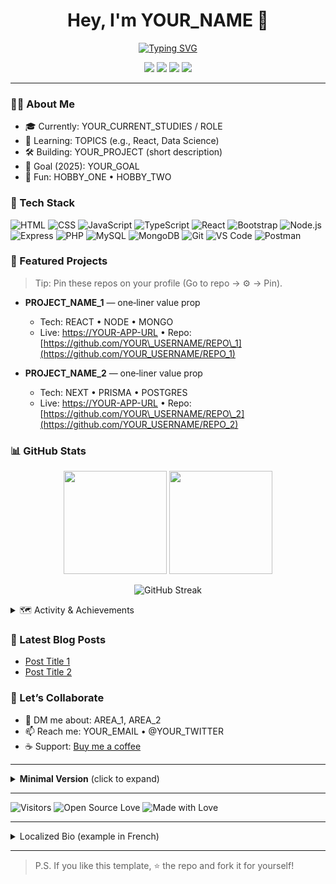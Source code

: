 <!--
  💡 How to use:
  1) Replace ALL CAPS placeholders (e.g., YOUR_NAME) with your info.
  2) Delete sections you don't need.
  3) Commit this file as README.md in your profile repo: github.com/YOUR_USERNAME/YOUR_USERNAME
-->

<!-- ============================ -->

<!--        FULL SHOWCASE         -->

<!-- ============================ -->

<h1 align="center">Hey, I'm YOUR_NAME 👋</h1>

<p align="center">
  <a href="https://github.com/YOUR_USERNAME">
    <img src="https://readme-typing-svg.demolab.com?font=Fira+Code&pause=1000&center=true&vCenter=true&random=false&width=600&lines=Developer+%7C+Designer+%7C+Learner;I+build+useful+things+for+the+web;Always+exploring+new+tech+%F0%9F%9A%80" alt="Typing SVG"/>
  </a>
</p>

<p align="center">
  <a href="https://github.com/YOUR_USERNAME?tab=followers"><img src="https://img.shields.io/github/followers/YOUR_USERNAME?logo=github&style=for-the-badge"/></a>
  <a href="https://twitter.com/YOUR_TWITTER"><img src="https://img.shields.io/badge/Twitter-@YOUR_TWITTER-1DA1F2?style=for-the-badge&logo=twitter&logoColor=white"/></a>
  <a href="mailto:YOUR_EMAIL"><img src="https://img.shields.io/badge/Email-hello%40example.com-EA4335?style=for-the-badge&logo=gmail&logoColor=white"/></a>
  <a href="https://www.linkedin.com/in/YOUR_LINKEDIN/"><img src="https://img.shields.io/badge/LinkedIn-YOUR_LINKEDIN-0A66C2?style=for-the-badge&logo=linkedin&logoColor=white"/></a>
</p>

---

### 🙋‍♀️ About Me

* 🎓 Currently: YOUR\_CURRENT\_STUDIES / ROLE
* 🧠 Learning: TOPICS (e.g., React, Data Science)
* 🛠️ Building: YOUR\_PROJECT (short description)
* 🎯 Goal (2025): YOUR\_GOAL
* 🏀 Fun: HOBBY\_ONE • HOBBY\_TWO

### 🧰 Tech Stack

<p>
  <!-- Frontend -->
  <img alt="HTML" src="https://img.shields.io/badge/HTML5-E34F26?logo=html5&logoColor=white">
  <img alt="CSS" src="https://img.shields.io/badge/CSS3-1572B6?logo=css3&logoColor=white">
  <img alt="JavaScript" src="https://img.shields.io/badge/JavaScript-F7DF1E?logo=javascript&logoColor=black">
  <img alt="TypeScript" src="https://img.shields.io/badge/TypeScript-3178C6?logo=typescript&logoColor=white">
  <img alt="React" src="https://img.shields.io/badge/React-20232A?logo=react&logoColor=61DAFB">
  <img alt="Bootstrap" src="https://img.shields.io/badge/Bootstrap-7952B3?logo=bootstrap&logoColor=white">
  <!-- Backend -->
  <img alt="Node.js" src="https://img.shields.io/badge/Node.js-339933?logo=node.js&logoColor=white">
  <img alt="Express" src="https://img.shields.io/badge/Express-000000?logo=express&logoColor=white">
  <img alt="PHP" src="https://img.shields.io/badge/PHP-777BB4?logo=php&logoColor=white">
  <!-- DB -->
  <img alt="MySQL" src="https://img.shields.io/badge/MySQL-4479A1?logo=mysql&logoColor=white">
  <img alt="MongoDB" src="https://img.shields.io/badge/MongoDB-47A248?logo=mongodb&logoColor=white">
  <!-- Tools -->
  <img alt="Git" src="https://img.shields.io/badge/Git-F05032?logo=git&logoColor=white">
  <img alt="VS Code" src="https://img.shields.io/badge/VS%20Code-007ACC?logo=visualstudiocode&logoColor=white">
  <img alt="Postman" src="https://img.shields.io/badge/Postman-FF6C37?logo=postman&logoColor=white">
</p>

### 🚀 Featured Projects

> Tip: Pin these repos on your profile (Go to repo → ⚙️ → Pin).

* **PROJECT\_NAME\_1** — one‑liner value prop

  * Tech: REACT • NODE • MONGO
  * Live: [https://YOUR-APP-URL](https://YOUR-APP-URL) • Repo: [https://github.com/YOUR\_USERNAME/REPO\_1](https://github.com/YOUR_USERNAME/REPO_1)

* **PROJECT\_NAME\_2** — one‑liner value prop

  * Tech: NEXT • PRISMA • POSTGRES
  * Live: [https://YOUR-APP-URL](https://YOUR-APP-URL) • Repo: [https://github.com/YOUR\_USERNAME/REPO\_2](https://github.com/YOUR_USERNAME/REPO_2)

### 📊 GitHub Stats

<p align="center">
  <img height="165" src="https://github-readme-stats.vercel.app/api?username=YOUR_USERNAME&show_icons=true&rank_icon=github" />
  <img height="165" src="https://github-readme-stats.vercel.app/api/top-langs/?username=YOUR_USERNAME&layout=compact" />
</p>

<p align="center">
  <img src="https://streak-stats.demolab.com?user=YOUR_USERNAME" alt="GitHub Streak"/>
</p>

<!-- Optional: Activity Graph & Trophies -->

<details>
  <summary>🗺️ Activity & Achievements</summary>
  <br/>
  <img src="https://github-readme-activity-graph.vercel.app/graph?username=YOUR_USERNAME" alt="Activity Graph"/>
  <br/><br/>
  <img src="https://github-profile-trophy.vercel.app/?username=YOUR_USERNAME&row=1&column=7" alt="trophies"/>
</details>

### 📝 Latest Blog Posts

<!-- BLOG-POST-LIST:START -->

* [Post Title 1](#)
* [Post Title 2](#)

<!-- BLOG-POST-LIST:END -->

### 🤝 Let’s Collaborate

* 💬 DM me about: AREA\_1, AREA\_2
* 📫 Reach me: YOUR\_EMAIL • @YOUR\_TWITTER
* ☕ Support: <a href="https://buymeacoffee.com/YOUR_HANDLE">Buy me a coffee</a>

---

<!-- ============================ -->

<!--          MINIMALIST          -->

<!-- ============================ -->

<details>
  <summary><strong>Minimal Version</strong> (click to expand)</summary>

```md
# YOUR_NAME

**Student / Developer — CITY, COUNTRY**

- Learning: TOPICS
- Working on: PROJECT
- Contact: EMAIL | LinkedIn

**Tech:** HTML • CSS • JS • React • Node • MongoDB

[Projects](#) · [Website](#) · [Resume](#)
```

</details>

---

<!-- ============================ -->

<!--        BADGE QUICKIES        -->

<!-- ============================ -->

<p>
  <img alt="Visitors" src="https://komarev.com/ghpvc/?username=YOUR_USERNAME&label=Profile%20views&color=0e75b6&style=flat" />
  <img alt="Open Source Love" src="https://badges.frapsoft.com/os/v1/open-source.svg?v=103"/>
  <img alt="Made with Love" src="https://img.shields.io/badge/Made%20with-%E2%9D%A4%EF%B8%8F-red"/>
</p>

---

<!-- ============================ -->

<!--         LOCALIZED BIO        -->

<!-- ============================ -->

<details>
  <summary>Localized Bio (example in French)</summary>

**Salut ! Je suis YOUR\_NAME.**

* 🎓 Études : VOTRE\_PARCOURS
* 🧠 J'apprends : SUJETS
* 🛠️ Projets : LIEN\_VERS\_VOS\_REPOS\_PINNED
* ✉️ Contact : VOTRE\_EMAIL

</details>

---

<!-- ============================ -->

<!--         CONTRIBUTING         -->

<!-- ============================ -->

> P.S. If you like this template, ⭐ the repo and fork it for yourself!
